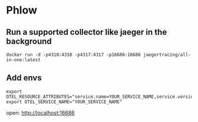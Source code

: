 # Phlow



## Run a supported collector like jaeger in the background
```
docker run -d -p4318:4318 -p4317:4317 -p16686:16686 jaegertracing/all-in-one:latest
```

## Add envs
```
export OTEL_RESOURCE_ATTRIBUTES="service.name=YOUR_SERVICE_NAME,service.version=YOUR_SERVICE_VERSION_";
export OTEL_SERVICE_NAME="YOUR_SERVICE_NAME" 
```

open: [http://localhost:16686](http://localhost:16686)